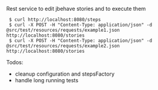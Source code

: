 Rest service to edit jbehave stories and to execute them


     $ curl http://localhost:8080/steps
     $ curl -X POST -H "Content-Type: application/json" -d @src/test/resources/requests/example1.json http://localhost:8080/stories
     $ curl -X POST -H "Content-Type: application/json" -d @src/test/resources/requests/example2.json http://localhost:8080/stories
     
Todos: 
* cleanup configuration and stepsFactory
* handle long running tests

